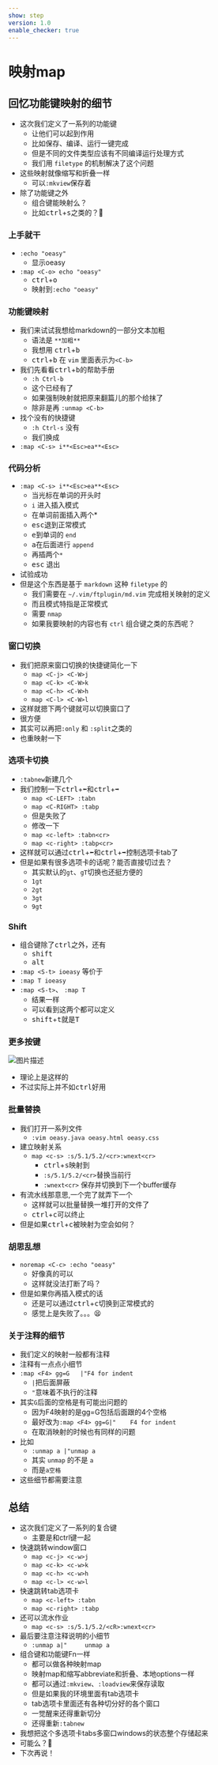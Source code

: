```yaml
---
show: step
version: 1.0
enable_checker: true
---
```


# 映射map

## 回忆功能键映射的细节

- 这次我们定义了一系列的功能键
	- 让他们可以起到作用
	- 比如保存、编译、运行一键完成
	- 但是不同的文件类型应该有不同编译运行处理方式
	- 我们用 `filetype` 的机制解决了这个问题
- 这些映射就像缩写和折叠一样
	- 可以`:mkview`保存着
- 除了功能键之外
	- 组合键能映射么？
	- 比如<kbd>ctrl</kbd>+<kbd>s</kbd>之类的？🤔

### 上手就干
- `:echo "oeasy"`
	- 显示oeasy
- `:map <C-o> echo "oeasy"`
	- <kbd>ctrl</kbd>+<kbd>o</kbd>
	- 映射到`:echo "oeasy"`

### 功能键映射

- 我们来试试我想给markdown的一部分文本加粗
	- 语法是 `**加粗**`
	- 我想用 <kbd>ctrl</kbd>+<kbd>b</kbd>
	- <kbd>ctrl</kbd>+<kbd>b</kbd> 在 `vim` 里面表示为`<C-b>`
- 我们先看看<kbd>ctrl</kbd>+<kbd>b</kbd>的帮助手册
	- `:h Ctrl-b`
	- 这个已经有了
	- 如果强制映射就把原来翻篇儿的那个给抹了
	- 除非是再 `:unmap <C-b>`
- 找个没有的快捷键
	- `:h Ctrl-s` 没有
	- 我们换成
- `:map <C-s> i**<Esc>ea**<Esc>`


### 代码分析 

- `:map <C-s> i**<Esc>ea**<Esc>`
	- 当光标在单词的开头时
	- `i` 进入插入模式
	- 在单词前面插入两个*
	- <kbd>esc</kbd>退到正常模式
	- <kbd>e</kbd>到单词的 `end`
	- <kbd>a</kbd>在后面进行 `append`
	- 再插两个`*`
	- <kbd>esc</kbd> 退出
- 试验成功
- 但是这个东西是基于 `markdown` 这种 `filetype` 的
	- 我们需要在 `~/.vim/ftplugin/md.vim` 完成相关映射的定义
	- 而且模式特指是正常模式
    - 需要 `nmap`
	- 如果我要映射的内容也有 `ctrl` 组合键之类的东西呢？

### 窗口切换
- 我们把原来窗口切换的快捷键简化一下
	- `map <C-j> <C-W>j`
	- `map <C-k> <C-W>k`
	- `map <C-h> <C-W>h`
	- `map <C-l> <C-W>l`
- 这样就摁下两个键就可以切换窗口了
- 很方便
- 其实可以再把`:only` 和 `:split`之类的 
- 也重映射一下

### 选项卡切换
- `:tabnew`新建几个
- 我们控制一下<kbd>ctrl</kbd>+<kbd>⬅️</kbd>和<kbd>ctrl</kbd>+<kbd>➡️️</kbd>
	- `map <C-LEFT> :tabn`
	- `map <C-RIGHT> :tabp`
    - 但是失败了
    - 修改一下 
	- `map <c-left> :tabn<cr>`
	- `map <c-right> :tabp<cr>`
- 这样就可以通过<kbd>ctrl</kbd>+<kbd>⬅️</kbd>和<kbd>ctrl</kbd>+<kbd>➡️️</kbd>控制选项卡tab了
- 但是如果有很多选项卡的话呢？能否直接切过去？
	- 其实默认的`gt`、`gT`切换也还挺方便的
	- `1gt`
	- `2gt`
	- `3gt`
	- `9gt`

### Shift

- 组合键除了<kbd>ctrl</kbd>之外，还有
	- <kbd>shift</kbd>
	- <kbd>alt</kbd>
- `:map <S-t> ioeasy` 等价于
- `:map T ioeasy`
- `:map <S-t>`、 `:map T` 
	- 结果一样 
	- 可以看到这两个都可以定义
	- <kbd>shift</kbd>+<kbd>t</kbd>就是<kbd>T</kbd>
	
### 更多按键

![图片描述](https://doc.shiyanlou.com/courses/uid1190679-20210725-1627201023530)

- 理论上是这样的 
- 不过实际上并不如<kbd>ctrl</kbd>好用


### 批量替换

- 我们打开一系列文件 
	- `:vim oeasy.java oeasy.html oeasy.css`
- 建立映射关系
	- `map <c-s> :s/5.1/5.2/<cr>:wnext<cr>`
		- <kbd>ctrl</kbd>+<kbd>s</kbd>映射到
		- `:s/5.1/5.2/<cr>`替换当前行
		- `:wnext<cr>` 保存并切换到下一个buffer缓存
- 有流水线那意思,一个完了就弄下一个
	- 这样就可以批量替换一堆打开的文件了
	- <kbd>ctrl</kbd>+<kbd>c</kbd>可以终止
- 但是如果<kbd>ctrl</kbd>+<kbd>c</kbd>被映射为空会如何？

### 胡思乱想

- `noremap <C-c> :echo "oeasy"`
	- 好像真的可以
	- 这样就没法打断了吗？
- 但是如果你再插入模式的话
	- 还是可以通过<kbd>ctrl</kbd>+<kbd>c</kbd>切换到正常模式的
	- 感觉上是失败了。。。😫

### 关于注释的细节
- 我们定义的映射一般都有注释
- 注释有一点点小细节
- `:map <F4> gg=G   |"F4 for indent`
	- `|`把后面屏蔽
	- `"`意味着不执行的注释
- 其实`G`后面的空格是有可能出问题的
	- 因为F4映射的是gg=G包括后面跟的4个空格
	- 最好改为`:map <F4> gg=G|"    F4 for indent`
	- 在取消映射的时候也有同样的问题
- 比如
	- `:unmap a |"unmap a`
	- 其实 `unmap` 的不是 `a`
	- 而是`a空格`
- 这些细节都需要注意

## 总结

- 这次我们定义了一系列的复合键
	- 主要是和ctrl键一起
- 快速跳转window窗口
	- `map <c-j> <c-w>j`
	- `map <c-k> <c-w>k`
	- `map <c-h> <c-w>h`
	- `map <c-l> <c-w>l`
- 快速跳转tab选项卡
	- `map <c-left> :tabn`
	- `map <c-right> :tabp`
- 还可以流水作业
	- `map <c-s> :s/5.1/5.2/<cR>:wnext<cr>`
- 最后要注意注释说明的小细节
	- `:unmap a|"     unmap a`
- 组合键和功能键Fn一样
	- 都可以做各种映射map
	- 映射map和缩写abbreviate和折叠、本地options一样
	- 都可以通过`:mkview`、`:loadview`来保存读取
	- 但是如果我的环境里面有tab选项卡
	- tab选项卡里面还有各种切分好的各个窗口
	- 一觉醒来还得重新切分
	- 还得重新`:tabnew`
- 我想把这个多选项卡tabs多窗口windows的状态整个存储起来
- 可能么？🤔
- 下次再说！
